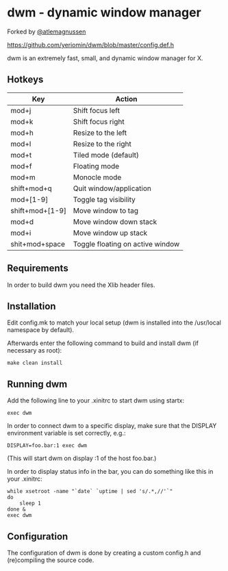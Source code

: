 # dwm - dynamic window manager
Forked by [@atlemagnussen](https://github.com/atlemagnussen)

https://github.com/yeriomin/dwm/blob/master/config.def.h

dwm is an extremely fast, small, and dynamic window manager for X.

## Hotkeys
| Key             | Action                           |
| --------------- | -------------------------------- |
| mod+j           | Shift focus left                 |
| mod+k           | Shift focus right                |
| mod+h           | Resize to the left               |
| mod+l           | Resize to the right              |
| mod+t           | Tiled mode (default)             |
| mod+f           | Floating mode                    |
| mod+m           | Monocle mode                     |
| shift+mod+q     | Quit window/application          |
| mod+[1-9]       | Toggle tag visibility            |
| shift+mod+[1-9] | Move window to tag               |
| mod+d           | Move window down stack           |
| mod+i           | Move window up stack             |
| shit+mod+space  | Toggle floating on active window | 


Requirements
------------
In order to build dwm you need the Xlib header files.


Installation
------------
Edit config.mk to match your local setup (dwm is installed into
the /usr/local namespace by default).

Afterwards enter the following command to build and install dwm (if
necessary as root):

    make clean install


Running dwm
-----------
Add the following line to your .xinitrc to start dwm using startx:

    exec dwm

In order to connect dwm to a specific display, make sure that
the DISPLAY environment variable is set correctly, e.g.:

    DISPLAY=foo.bar:1 exec dwm

(This will start dwm on display :1 of the host foo.bar.)

In order to display status info in the bar, you can do something
like this in your .xinitrc:

    while xsetroot -name "`date` `uptime | sed 's/.*,//'`"
    do
    	sleep 1
    done &
    exec dwm


Configuration
-------------
The configuration of dwm is done by creating a custom config.h
and (re)compiling the source code.
